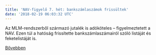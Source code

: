 ```yaml
---
title: 'NAV-figyelő 7. hét: bankszámlaszámok frissültek'
date: '2018-02-19 06:03:32 UTC'
---
```


Az MLM-rendszerből származó jutalék is adóköteles – figyelmeztetett a NAV. Ezen túl a hatóság frissítette bankszámlaszámairól szóló listáját és feketelistáját is.


[Bővebben](http://ift.tt/2Cw3IJ4)
